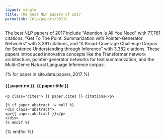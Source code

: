 ```yaml
---
layout: single
title: The best NLP papers of 2017
permalink: /nlp/papers/2017/
---
```


<div>
<p class="featured_snippet">The best NLP papers of 2017 include "Attention Is All You Need" with 77,761 citations, "Get To The Point: Summarization with Pointer-Generator Networks" with 3,391 citations, and "A Broad-Coverage Challenge Corpus for Sentence Understanding through Inference" with 3,382 citations. These papers introduced innovative concepts like the Transformer network architecture, pointer-generator networks for text summarization, and the Multi-Genre Natural Language Inference corpus.</p>
{% for paper in site.data.papers_2017 %}
    <h4>{{ paper.no }}. <a href="{{ paper.url }}" style="text-decoration:none">{{ paper.title }}</a></h4>

    <p class="cites"> {{ paper.cites }} citations</p>

    {% if paper.abstract != null %}
    <div class="abstract">
    <p>{{ paper.abstract }}</p>
    </div>
    {% endif %}
{% endfor %}
</div>

